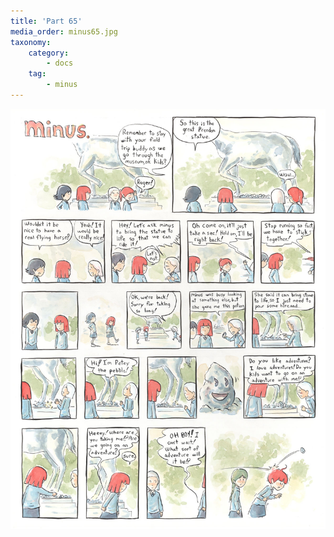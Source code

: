 ```yaml
---
title: 'Part 65'
media_order: minus65.jpg
taxonomy:
    category:
        - docs
    tag:
        - minus
---
```


![](minus65.jpg)